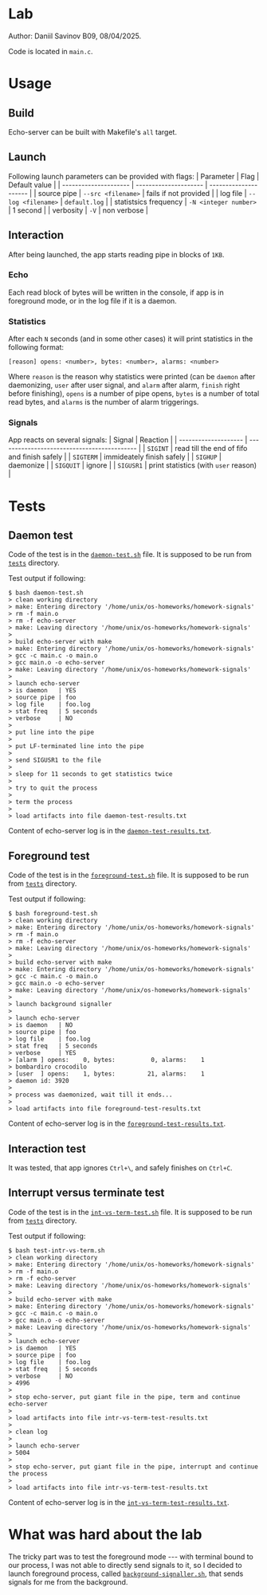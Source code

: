 # Lab
Author: Daniil Savinov B09, 08/04/2025.

Code is located in `main.c`.

# Usage
## Build
Echo-server can be built with Makefile's `all` target.

## Launch
Following launch parameters can be provided with flags:
| Parameter             | Flag                  | Default value         |
| --------------------- | --------------------- | --------------------- |
| source pipe           | `--src <filename>`    | fails if not provided | 
| log file              | `--log <filename>`    | `default.log`         |
| statistsics frequency | `-N <integer number>` | 1 second              |
| verbosity             | `-V`                  | non verbose           |

## Interaction
After being launched, the app starts reading pipe in blocks of `1KB`.

### Echo
Each read block of bytes will be written in the console, if app is in foreground mode, or in the log file if it is a daemon.

### Statistics
After each `N` seconds (and in some other cases) it will print statistics in the following format:
```
[reason] opens: <number>, bytes: <number>, alarms: <number>
```
Where `reason` is the reason why statistics were printed (can be `daemon` after daemonizing, `user` after user signal, and `alarm` after alarm, `finish` right before finishing), `opens` is a number of pipe opens, `bytes` is a number of total read bytes, and `alarms` is the number of alarm triggerings.

### Signals
App reacts on several signals:
| Signal               | Reaction                                    |
| -------------------- | ------------------------------------------- |
| `SIGINT`             | read till the end of fifo and finish safely |
| `SIGTERM`            | immideately finish safely                   |
| `SIGHUP`             | daemonize                                   |
| `SIGQUIT`            | ignore                                      |
| `SIGUSR1`            | print statistics (with `user` reason)       |

# Tests
## Daemon test
Code of the test is in the [`daemon-test.sh`](tests/daemon-test.sh) file. It is supposed to be run from [`tests`](tests) directory.

Test output if following:
```Shell
$ bash daemon-test.sh
> clean working directory
> make: Entering directory '/home/unix/os-homeworks/homework-signals'
> rm -f main.o
> rm -f echo-server
> make: Leaving directory '/home/unix/os-homeworks/homework-signals'
> 
> build echo-server with make
> make: Entering directory '/home/unix/os-homeworks/homework-signals'
> gcc -c main.c -o main.o
> gcc main.o -o echo-server
> make: Leaving directory '/home/unix/os-homeworks/homework-signals'
> 
> launch echo-server
> is daemon   | YES
> source pipe | foo
> log file    | foo.log
> stat freq   | 5 seconds
> verbose     | NO
> 
> put line into the pipe
> 
> put LF-terminated line into the pipe
> 
> send SIGUSR1 to the file
> 
> sleep for 11 seconds to get statistics twice
> 
> try to quit the process
> 
> term the process
> 
> load artifacts into file daemon-test-results.txt
```

Content of echo-server log is in the [`daemon-test-results.txt`](tests/daemon-test-results.txt).

## Foreground test
Code of the test is in the [`foreground-test.sh`](tests/foreground-test.sh) file. It is supposed to be run from [`tests`](tests) directory.

Test output if following:
```Shell
$ bash foreground-test.sh
> clean working directory
> make: Entering directory '/home/unix/os-homeworks/homework-signals'
> rm -f main.o
> rm -f echo-server
> make: Leaving directory '/home/unix/os-homeworks/homework-signals'
> 
> build echo-server with make
> make: Entering directory '/home/unix/os-homeworks/homework-signals'
> gcc -c main.c -o main.o
> gcc main.o -o echo-server
> make: Leaving directory '/home/unix/os-homeworks/homework-signals'
> 
> launch background signaller
> 
> launch echo-server
> is daemon   | NO
> source pipe | foo
> log file    | foo.log
> stat freq   | 5 seconds
> verbose     | YES
> [alarm ] opens:    0, bytes:          0, alarms:    1
> bombardiro crocodilo
> [user  ] opens:    1, bytes:         21, alarms:    1
> daemon id: 3920
> 
> process was daemonized, wait till it ends...
> 
> load artifacts into file foreground-test-results.txt
```

Content of echo-server log is in the [`foreground-test-results.txt`](tests/foreground-test-results.txt).

## Interaction test
It was tested, that app ignores `Ctrl+\`, and safely finishes on `Ctrl+C`.

## Interrupt versus terminate test
Code of the test is in the [`int-vs-term-test.sh`](tests/int-vs-term-test.sh) file. It is supposed to be run from [`tests`](tests) directory.

Test output if following:
``` Shell
$ bash test-intr-vs-term.sh
> clean working directory
> make: Entering directory '/home/unix/os-homeworks/homework-signals'
> rm -f main.o
> rm -f echo-server
> make: Leaving directory '/home/unix/os-homeworks/homework-signals'
> 
> build echo-server with make
> make: Entering directory '/home/unix/os-homeworks/homework-signals'
> gcc -c main.c -o main.o
> gcc main.o -o echo-server
> make: Leaving directory '/home/unix/os-homeworks/homework-signals'
> 
> launch echo-server
> is daemon   | YES
> source pipe | foo
> log file    | foo.log
> stat freq   | 5 seconds
> verbose     | NO
> 4996
> 
> stop echo-server, put giant file in the pipe, term and continue echo-server
> 
> load artifacts into file intr-vs-term-test-results.txt
> 
> clean log
> 
> launch echo-server
> 5004
> 
> stop echo-server, put giant file in the pipe, interrupt and continue the process
> 
> load artifacts into file intr-vs-term-test-results.txt
```

Content of echo-server log is in the [`int-vs-term-test-results.txt`](tests/int-vs-term-test-results.txt).

# What was hard about the lab
The tricky part was to test the foreground mode --- with terminal bound to our process, I was not able to directly send signals to it, so I decided to launch foreground process, called [`background-signaller.sh`](tests/background-signaller.sh), that sends signals for me from the background.
